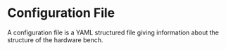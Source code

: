 # Configuration File

A configuration file is a YAML structured file giving information about the structure of the hardware bench.
